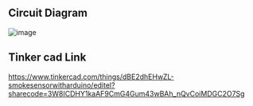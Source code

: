 ## Circuit Diagram
![image](https://user-images.githubusercontent.com/76275812/193422149-6f6cc98d-8bf6-407b-8f72-5a5a0cc51727.png)
## Tinker cad Link
https://www.tinkercad.com/things/dBE2dhEHwZL-smokesensorwitharduino/editel?sharecode=3W8ICDHY1kaAF9CmG4Gum43wBAh_nQvCoiMDGC2O7Sg
